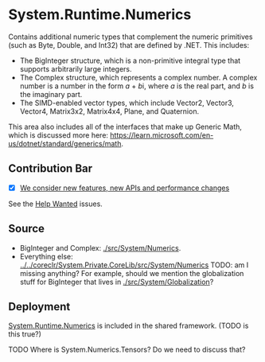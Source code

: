 # System.Runtime.Numerics
Contains additional numeric types that complement the numeric primitives (such as Byte, Double, and Int32) that are defined by .NET. This includes:

* The BigInteger structure, which is a non-primitive integral type that supports arbitrarily large integers.
* The Complex structure, which represents a complex number. A complex number is a number in the form *a* + *b*i, where *a* is the real part, and *b* is the imaginary part.
* The SIMD-enabled vector types, which include Vector2, Vector3, Vector4, Matrix3x2, Matrix4x4, Plane, and Quaternion.

This area also includes all of the interfaces that make up Generic Math, which is discussed more here: https://learn.microsoft.com/en-us/dotnet/standard/generics/math.

## Contribution Bar
- [x] [We consider new features, new APIs and performance changes](../../libraries/README.md#primary-bar)

See the [Help Wanted](https://github.com/dotnet/runtime/issues?q=is%3Aissue+is%3Aopen+label%3Aarea-System.Numerics+label%3A%22help+wanted%22+) issues.


## Source
* BigInteger and Complex: [./src/System/Numerics](./src/System/Numerics).
* Everything else: [../../coreclr/System.Private.CoreLib/src/System/Numerics](../../coreclr/System.Private.CoreLib/src/System/Numerics)
TODO: am I missing anything? For example, should we mention the globalization stuff for BigInteger that lives in [./src/System/Globalization](./src/System/Globalization)?

## Deployment
[System.Runtime.Numerics](https://www.nuget.org/packages/System.Runtime.Numerics) is included in the shared framework. (TODO is this true?)


TODO Where is System.Numerics.Tensors? Do we need to discuss that?